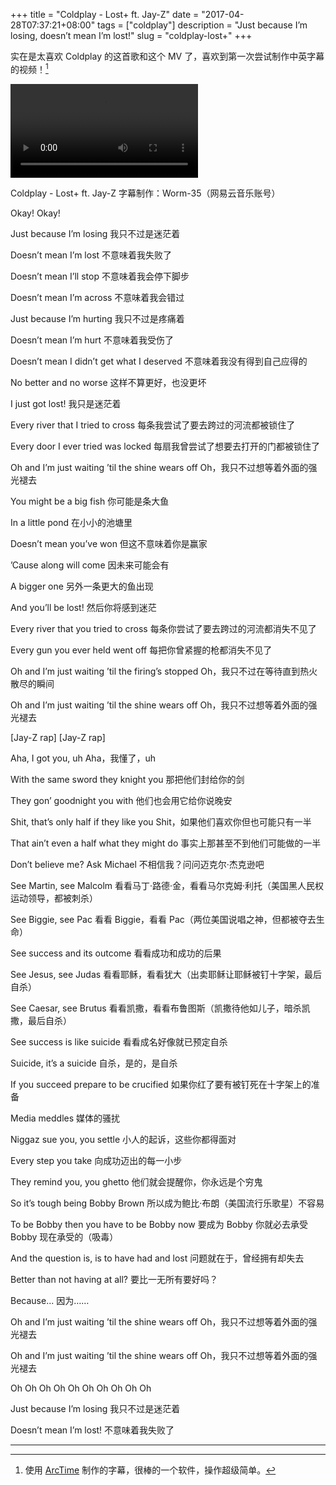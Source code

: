+++
title = "Coldplay - Lost+ ft. Jay-Z"
date = "2017-04-28T07:37:21+08:00"
tags = ["coldplay"]
description = "Just because I’m losing, doesn’t mean I’m lost!"
slug = "coldplay-lost+"
+++

实在是太喜欢 Coldplay 的这首歌和这个 MV 了，喜欢到第一次尝试制作中英字幕的视频！[^1]

<video src="/videos/coldplay-lost%2B.mp4" controls></video>

Coldplay - Lost+ ft. Jay-Z
字幕制作：Worm-35（网易云音乐账号）

Okay!
Okay!

Just because I’m losing
我只不过是迷茫着

Doesn’t mean I’m lost
不意味着我失败了

Doesn’t mean I’ll stop
不意味着我会停下脚步

Doesn’t mean I’m across
不意味着我会错过

Just because I’m hurting
我只不过是疼痛着

Doesn’t mean I’m hurt
不意味着我受伤了

Doesn’t mean I didn’t get what I deserved
不意味着我没有得到自己应得的

No better and no worse
这样不算更好，也没更坏

I just got lost!
我只是迷茫着

Every river that I tried to cross
每条我尝试了要去跨过的河流都被锁住了

Every door I ever tried was locked
每扇我曾尝试了想要去打开的门都被锁住了

Oh and I’m just waiting ’til the shine wears off
Oh，我只不过想等着外面的强光褪去

You might be a big fish
你可能是条大鱼

In a little pond
在小小的池塘里

Doesn’t mean you’ve won
但这不意味着你是赢家

’Cause along will come
因未来可能会有

A bigger one
另外一条更大的鱼出现

And you’ll be lost!
然后你将感到迷茫

Every river that you tried to cross
每条你尝试了要去跨过的河流都消失不见了

Every gun you ever held went off
每把你曾紧握的枪都消失不见了

Oh and I’m just waiting ’til the firing’s stopped
Oh，我只不过在等待直到热火散尽的瞬间

Oh and I’m just waiting ’til the shine wears off
Oh，我只不过想等着外面的强光褪去

[Jay-Z rap]
[Jay-Z rap]

Aha, I got you, uh
Aha，我懂了，uh

With the same sword they knight you
那把他们封给你的剑

They gon’ goodnight you with
他们也会用它给你说晚安

Shit, that’s only half if they like you
Shit，如果他们喜欢你但也可能只有一半

That ain’t even a half what they might do
事实上那甚至不到他们可能做的一半

Don’t believe me? Ask Michael
不相信我？问问迈克尔·杰克逊吧

See Martin, see Malcolm
看看马丁·路德·金，看看马尔克姆·利托（美国黑人民权运动领导，都被刺杀）

See Biggie, see Pac
看看 Biggie，看看 Pac（两位美国说唱之神，但都被夺去生命）

See success and its outcome
看看成功和成功的后果

See Jesus, see Judas
看看耶稣，看看犹大（出卖耶稣让耶稣被钉十字架，最后自杀）

See Caesar, see Brutus
看看凯撒，看看布鲁图斯（凯撒待他如儿子，暗杀凯撒，最后自杀）

See success is like suicide
看看成名好像就已预定自杀

Suicide, it’s a suicide
自杀，是的，是自杀

If you succeed prepare to be crucified
如果你红了要有被钉死在十字架上的准备

Media meddles
媒体的骚扰

Niggaz sue you, you settle
小人的起诉，这些你都得面对

Every step you take
向成功迈出的每一小步

They remind you, you ghetto
他们就会提醒你，你永远是个穷鬼

So it’s tough being Bobby Brown
所以成为鲍比·布朗（美国流行乐歌星）不容易

To be Bobby then you have to be Bobby now
要成为 Bobby 你就必去承受 Bobby 现在承受的（吸毒）

And the question is, is to have had and lost
问题就在于，曾经拥有却失去

Better than not having at all?
要比一无所有要好吗？

Because...
因为……

Oh and I’m just waiting ’til the shine wears off
Oh，我只不过想等着外面的强光褪去

Oh and I’m just waiting ’til the shine wears off
Oh，我只不过想等着外面的强光褪去

Oh Oh Oh Oh Oh
Oh Oh Oh Oh Oh

Just because I’m losing
我只不过是迷茫着

Doesn’t mean I’m lost!
不意味着我失败了

---

[^1]: 使用 [ArcTime](https://www.arctime.org/) 制作的字幕，很棒的一个软件，操作超级简单。
